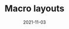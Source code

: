 ---
title: Macro layouts
description: >
  Design page layouts using a choice of CSS techniques.
authors:
  - adactio
date: 2021-11-03
---